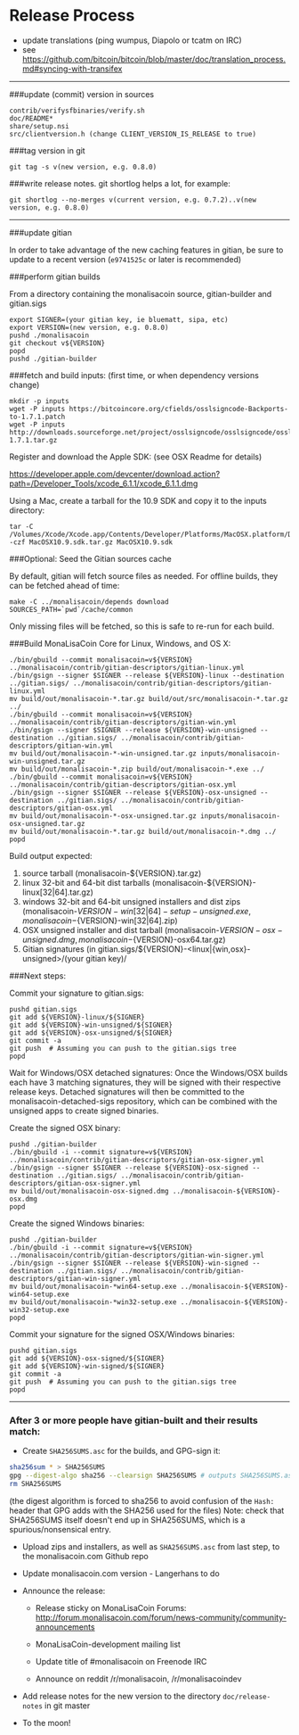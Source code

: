 Release Process
====================

* update translations (ping wumpus, Diapolo or tcatm on IRC)
* see https://github.com/bitcoin/bitcoin/blob/master/doc/translation_process.md#syncing-with-transifex

* * *

###update (commit) version in sources

	contrib/verifysfbinaries/verify.sh
	doc/README*
	share/setup.nsi
	src/clientversion.h (change CLIENT_VERSION_IS_RELEASE to true)

###tag version in git

	git tag -s v(new version, e.g. 0.8.0)

###write release notes. git shortlog helps a lot, for example:

	git shortlog --no-merges v(current version, e.g. 0.7.2)..v(new version, e.g. 0.8.0)

* * *

###update gitian

 In order to take advantage of the new caching features in gitian, be sure to update to a recent version (`e9741525c` or later is recommended)

###perform gitian builds

 From a directory containing the monalisacoin source, gitian-builder and gitian.sigs
  
	export SIGNER=(your gitian key, ie bluematt, sipa, etc)
	export VERSION=(new version, e.g. 0.8.0)
	pushd ./monalisacoin
	git checkout v${VERSION}
	popd
	pushd ./gitian-builder

###fetch and build inputs: (first time, or when dependency versions change)
 
	mkdir -p inputs
	wget -P inputs https://bitcoincore.org/cfields/osslsigncode-Backports-to-1.7.1.patch
	wget -P inputs http://downloads.sourceforge.net/project/osslsigncode/osslsigncode/osslsigncode-1.7.1.tar.gz

 Register and download the Apple SDK: (see OSX Readme for details)
 
 https://developer.apple.com/devcenter/download.action?path=/Developer_Tools/xcode_6.1.1/xcode_6.1.1.dmg
 
 Using a Mac, create a tarball for the 10.9 SDK and copy it to the inputs directory:
 
	tar -C /Volumes/Xcode/Xcode.app/Contents/Developer/Platforms/MacOSX.platform/Developer/SDKs/ -czf MacOSX10.9.sdk.tar.gz MacOSX10.9.sdk

###Optional: Seed the Gitian sources cache

  By default, gitian will fetch source files as needed. For offline builds, they can be fetched ahead of time:

	make -C ../monalisacoin/depends download SOURCES_PATH=`pwd`/cache/common

  Only missing files will be fetched, so this is safe to re-run for each build.

###Build MonaLisaCoin Core for Linux, Windows, and OS X:
  
	./bin/gbuild --commit monalisacoin=v${VERSION} ../monalisacoin/contrib/gitian-descriptors/gitian-linux.yml
	./bin/gsign --signer $SIGNER --release ${VERSION}-linux --destination ../gitian.sigs/ ../monalisacoin/contrib/gitian-descriptors/gitian-linux.yml
	mv build/out/monalisacoin-*.tar.gz build/out/src/monalisacoin-*.tar.gz ../
	./bin/gbuild --commit monalisacoin=v${VERSION} ../monalisacoin/contrib/gitian-descriptors/gitian-win.yml
	./bin/gsign --signer $SIGNER --release ${VERSION}-win-unsigned --destination ../gitian.sigs/ ../monalisacoin/contrib/gitian-descriptors/gitian-win.yml
	mv build/out/monalisacoin-*-win-unsigned.tar.gz inputs/monalisacoin-win-unsigned.tar.gz
	mv build/out/monalisacoin-*.zip build/out/monalisacoin-*.exe ../
	./bin/gbuild --commit monalisacoin=v${VERSION} ../monalisacoin/contrib/gitian-descriptors/gitian-osx.yml
	./bin/gsign --signer $SIGNER --release ${VERSION}-osx-unsigned --destination ../gitian.sigs/ ../monalisacoin/contrib/gitian-descriptors/gitian-osx.yml
	mv build/out/monalisacoin-*-osx-unsigned.tar.gz inputs/monalisacoin-osx-unsigned.tar.gz
	mv build/out/monalisacoin-*.tar.gz build/out/monalisacoin-*.dmg ../
	popd
  Build output expected:

  1. source tarball (monalisacoin-${VERSION}.tar.gz)
  2. linux 32-bit and 64-bit dist tarballs (monalisacoin-${VERSION}-linux[32|64].tar.gz)
  3. windows 32-bit and 64-bit unsigned installers and dist zips (monalisacoin-${VERSION}-win[32|64]-setup-unsigned.exe, monalisacoin-${VERSION}-win[32|64].zip)
  4. OSX unsigned installer and dist tarball (monalisacoin-${VERSION}-osx-unsigned.dmg, monalisacoin-${VERSION}-osx64.tar.gz)
  5. Gitian signatures (in gitian.sigs/${VERSION}-<linux|{win,osx}-unsigned>/(your gitian key)/

###Next steps:

Commit your signature to gitian.sigs:

	pushd gitian.sigs
	git add ${VERSION}-linux/${SIGNER}
	git add ${VERSION}-win-unsigned/${SIGNER}
	git add ${VERSION}-osx-unsigned/${SIGNER}
	git commit -a
	git push  # Assuming you can push to the gitian.sigs tree
	popd

  Wait for Windows/OSX detached signatures:
	Once the Windows/OSX builds each have 3 matching signatures, they will be signed with their respective release keys.
	Detached signatures will then be committed to the monalisacoin-detached-sigs repository, which can be combined with the unsigned apps to create signed binaries.

  Create the signed OSX binary:

	pushd ./gitian-builder
	./bin/gbuild -i --commit signature=v${VERSION} ../monalisacoin/contrib/gitian-descriptors/gitian-osx-signer.yml
	./bin/gsign --signer $SIGNER --release ${VERSION}-osx-signed --destination ../gitian.sigs/ ../monalisacoin/contrib/gitian-descriptors/gitian-osx-signer.yml
	mv build/out/monalisacoin-osx-signed.dmg ../monalisacoin-${VERSION}-osx.dmg
	popd

  Create the signed Windows binaries:

	pushd ./gitian-builder
	./bin/gbuild -i --commit signature=v${VERSION} ../monalisacoin/contrib/gitian-descriptors/gitian-win-signer.yml
	./bin/gsign --signer $SIGNER --release ${VERSION}-win-signed --destination ../gitian.sigs/ ../monalisacoin/contrib/gitian-descriptors/gitian-win-signer.yml
	mv build/out/monalisacoin-*win64-setup.exe ../monalisacoin-${VERSION}-win64-setup.exe
	mv build/out/monalisacoin-*win32-setup.exe ../monalisacoin-${VERSION}-win32-setup.exe
	popd

Commit your signature for the signed OSX/Windows binaries:

	pushd gitian.sigs
	git add ${VERSION}-osx-signed/${SIGNER}
	git add ${VERSION}-win-signed/${SIGNER}
	git commit -a
	git push  # Assuming you can push to the gitian.sigs tree
	popd

-------------------------------------------------------------------------

### After 3 or more people have gitian-built and their results match:

- Create `SHA256SUMS.asc` for the builds, and GPG-sign it:
```bash
sha256sum * > SHA256SUMS
gpg --digest-algo sha256 --clearsign SHA256SUMS # outputs SHA256SUMS.asc
rm SHA256SUMS
```
(the digest algorithm is forced to sha256 to avoid confusion of the `Hash:` header that GPG adds with the SHA256 used for the files)
Note: check that SHA256SUMS itself doesn't end up in SHA256SUMS, which is a spurious/nonsensical entry.

- Upload zips and installers, as well as `SHA256SUMS.asc` from last step, to the monalisacoin.com Github repo

- Update monalisacoin.com version - Langerhans to do

- Announce the release:

  - Release sticky on MonaLisaCoin Forums: http://forum.monalisacoin.com/forum/news-community/community-announcements

  - MonaLisaCoin-development mailing list

  - Update title of #monalisacoin on Freenode IRC

  - Announce on reddit /r/monalisacoin, /r/monalisacoindev

- Add release notes for the new version to the directory `doc/release-notes` in git master

- To the moon!
